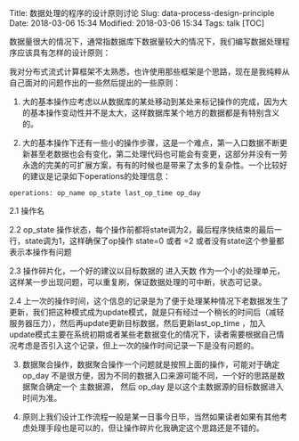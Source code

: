 Title: 数据处理的程序的设计原则讨论
Slug: data-process-design-principle
Date: 2018-03-06 15:34
Modified: 2018-03-06 15:34
Tags: talk
[TOC]

数据量很大的情况下，通常指数据库下数据量较大的情况下，我们编写数据处理程序应该具有怎样的设计原则：

我对分布式流式计算框架不太熟悉，也许使用那些框架是个思路，现在是我纯粹从自己面对的问题作出的一些然后提出的一些原则：



1. 大的基本操作应考虑以从数据库的某处移动到某处来标记操作的完成，因为大的基本操作变动性并不是太大，这样数据库某个地方的数据都是有特别含义的。

2. 大的基本操作下还有一些小的操作步骤，这是一个难点，第一入口数据不断更新甚至老数据也会有变化，第二处理代码也可能会有变更，这部分并没有一劳永逸的完美的可扩展方案，有有的时候也是带来了太多的复杂性。一个比较好的建议是记录如下operations的处理信息：

```
operations: op_name op_state last_op_time op_day
```

2.1 操作名

2.2 op_state 操作状态，每个操作前都将state调为2，最后程序快结束的最后一行，state调为1，这样确保了op操作 state=0 或者 =2 或者没有state这个参量都表示本操作有问题

2.3 操作碎片化，一个好的建议以目标数据的 进入天数 作为一个小的处理单元，这样某一步出现问题，可以重复刷，保证数据处理的可中断，状态可记录。

2.4 上一次的操作时间，这个信息的记录是为了便于处理某种情况下老数据发生了更新，我们把这种模式成为update模式，就是只有经过一个稍长的时间后（减轻服务器压力），然后再update更新目标数据，然后更新last_op_time ，加入update模式主要在系统初期或者某些老数据变化的情况下，读者需要根据自己情况考虑是否引入这个记录，但上一次的操作时间记录一下是没有问题的。

3.  数据聚合操作，数据聚合操作一个问题就是按照上面的操作，可能对于确定op_day 不是很方便，因为不同的数据入口来源可能不同，一个好的思路是数据聚合确定一个 主数据源， 然后 op_day 是以这个主数据源的目标数据进入时间为准。

4. 原则上我们设计工作流程一般是某一日事今日毕，当然如果读者如果有其他考虑处理手段也是可以的，但让操作碎片化我确定这个思路还是不错的。



